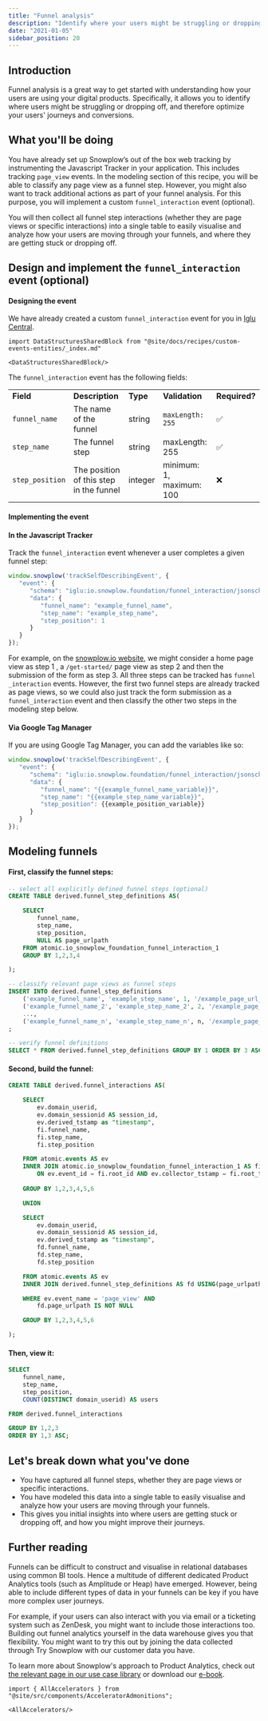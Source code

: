 ```yaml
---
title: "Funnel analysis"
description: "Identify where your users might be struggling or dropping off"
date: "2021-01-05"
sidebar_position: 20
---
```


## Introduction

Funnel analysis is a great way to get started with understanding how your users are using your digital products. Specifically, it allows you to identify where users might be struggling or dropping off, and therefore optimize your users' journeys and conversions.

## What you'll be doing

You have already set up Snowplow’s out of the box web tracking by instrumenting the Javascript Tracker in your application. This includes tracking `page_view` events. In the modeling section of this recipe, you will be able to classify any page view as a funnel step. However, you might also want to track additional actions as part of your funnel analysis. For this purpose, you will implement a custom `funnel_interaction` event (optional).

You will then collect all funnel step interactions (whether they are page views or specific interactions) into a single table to easily visualise and analyze how your users are moving through your funnels, and where they are getting stuck or dropping off.

## Design and implement the `funnel_interaction` event (optional)

#### Designing the event

We have already created a custom `funnel_interaction` event for you in [Iglu Central](http://iglucentral.com/).

```mdx-code-block
import DataStructuresSharedBlock from "@site/docs/recipes/custom-events-entities/_index.md"

<DataStructuresSharedBlock/>
```

The `funnel_interaction` event has the following fields:

<table><tbody><tr><td><strong>Field</strong></td><td><strong>Description</strong></td><td><strong>Type</strong></td><td><strong>Validation</strong></td><td><strong>Required?</strong></td></tr><tr><td><code>funnel_name</code></td><td>The name of the funnel</td><td>string</td><td><code>maxLength: 255</code></td><td>✅</td></tr><tr><td><code>step_name</code></td><td>The funnel step</td><td>string</td><td>maxLength: 255</td><td>✅&nbsp;</td></tr><tr><td><code>step_position</code></td><td>The position of this step in the funnel</td><td>integer</td><td>minimum: 1, maximum: 100</td><td>❌&nbsp;</td></tr></tbody></table>

#### Implementing the event

#### In the Javascript Tracker

Track the `funnel_interaction` event whenever a user completes a given funnel step:

```javascript
window.snowplow('trackSelfDescribingEvent', {
   "event": {
      "schema": "iglu:io.snowplow.foundation/funnel_interaction/jsonschema/1-0-0",
      "data": {
         "funnel_name": "example_funnel_name",
         "step_name": "example_step_name",
         "step_position": 1
      }
   }
});
```

For example, on the [snowplow.io website](https://snowplow.io/), we might consider a home page view as step 1 , a `/get-started/` page view as step 2 and then the submission of the form as step 3. All three steps can be tracked has `funnel _interaction` events. However, the first two funnel steps are already tracked as page views, so we could also just track the form submission as a `funnel_interaction` event and then classify the other two steps in the modeling step below.

#### Via Google Tag Manager

If you are using Google Tag Manager, you can add the variables like so:

```javascript
window.snowplow('trackSelfDescribingEvent', {
   "event": {
      "schema": "iglu:io.snowplow.foundation/funnel_interaction/jsonschema/1-0-0",
      "data": {
         "funnel_name": "{{example_funnel_name_variable}}",
         "step_name": "{{example_step_name_variable}}",
         "step_position": {{example_position_variable}}
      }
   }
});
```

## Modeling funnels

#### First, classify the funnel steps:

```sql
-- select all explicitly defined funnel steps (optional)
CREATE TABLE derived.funnel_step_definitions AS(

    SELECT 
        funnel_name,
        step_name,
        step_position,
        NULL AS page_urlpath
    FROM atomic.io_snowplow_foundation_funnel_interaction_1
    GROUP BY 1,2,3,4

);

-- classify relevant page views as funnel steps
INSERT INTO derived.funnel_step_definitions
    ('example_funnel_name', 'example_step_name', 1, '/example_page_url_path/'),
    ('example_funnel_name_2', 'example_step_name_2', 2, '/example_page_url_path_2/'),
    ...,
    ('example_funnel_name_n', 'example_step_name_n', n, '/example_page_url_path_n/')
;

-- verify funnel definitions
SELECT * FROM derived.funnel_step_definitions GROUP BY 1 ORDER BY 3 ASC;
```

#### Second, build the funnel:

```sql
CREATE TABLE derived.funnel_interactions AS(

    SELECT
        ev.domain_userid,
        ev.domain_sessionid AS session_id,
        ev.derived_tstamp as "timestamp",
        fi.funnel_name,
        fi.step_name,
        fi.step_position

    FROM atomic.events AS ev
    INNER JOIN atomic.io_snowplow_foundation_funnel_interaction_1 AS fi
        ON ev.event_id = fi.root_id AND ev.collector_tstamp = fi.root_tstamp
    
    GROUP BY 1,2,3,4,5,6

    UNION

    SELECT
        ev.domain_userid,
        ev.domain_sessionid AS session_id,
        ev.derived_tstamp as "timestamp",
        fd.funnel_name,
        fd.step_name,
        fd.step_position

    FROM atomic.events AS ev
    INNER JOIN derived.funnel_step_definitions AS fd USING(page_urlpath)

    WHERE ev.event_name = 'page_view' AND
        fd.page_urlpath IS NOT NULL

    GROUP BY 1,2,3,4,5,6

);
```

#### Then, view it:

```sql
SELECT
    funnel_name,
    step_name,
    step_position,
    COUNT(DISTINCT domain_userid) AS users

FROM derived.funnel_interactions

GROUP BY 1,2,3
ORDER BY 1,3 ASC;
```

## Let's break down what you've done

- You have captured all funnel steps, whether they are page views or specific interactions.
- You have modeled this data into a single table to easily visualise and analyze how your users are moving through your funnels.
- This gives you initial insights into where users are getting stuck or dropping off, and how you might improve their journeys.

## Further reading

Funnels can be difficult to construct and visualise in relational databases using common BI tools. Hence a multitude of different dedicated Product Analytics tools (such as Amplitude or Heap) have emerged. However, being able to include different types of data in your funnels can be key if you have more complex user journeys.

For example, if your users can also interact with you via email or a ticketing system such as ZenDesk, you might want to include those interactions too. Building out funnel analytics yourself in the data warehouse gives you that flexibility. You might want to try this out by joining the data collected through Try Snowplow with our customer data you have.

To learn more about Snowplow's approach to Product Analytics, check out [the relevant page in our use case library](https://snowplowanalytics.com/use-cases/product-analytics/) or download our [e-book](https://snowplowanalytics.com/resources/product-analytics-ebook/).

```mdx-code-block
import { AllAccelerators } from "@site/src/components/AcceleratorAdmonitions";

<AllAccelerators/>
```
